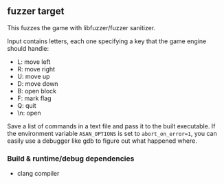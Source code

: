 ## fuzzer target

This fuzzes the game with libfuzzer/fuzzer sanitizer.

Input contains letters, each one specifying a key that the
game engine should handle:

* L: move left
* R: move right
* U: move up
* D: move down
* B: open block
* F: mark flag
* Q: quit
* \n: open

Save a list of commands in a text file and pass it to the built
executable.  If the environment variable `ASAN_OPTIONS` is set to
`abort_on_error=1`, you can easily use a debugger like gdb to figure
out what happened where.

### Build & runtime/debug dependencies

* clang compiler
